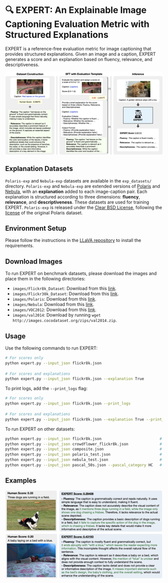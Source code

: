 # 🔍 EXPERT: An Explainable Image Captioning Evaluation Metric with Structured Explanations

EXPERT is a reference-free evaluation metric for image captioning that provides structured explanations. Given an image and a caption, EXPERT generates a score and an explanation based on fluency, relevance, and descriptiveness.

<p align="center">
  <img src="images/framework.png" width="750">
</p>

## Explanation Datasets
`Polaris-exp` and `Nebula-exp` datasets are available in the `exp_datasets/` directory. `Polaris-exp` and `Nebula-exp` are extended versions of [Polaris](https://huggingface.co/datasets/yuwd/Polaris) and [Nebula](https://huggingface.co/datasets/Ka2ukiMatsuda/Nebula),
with an **explanation** added to each image-caption pair.
Each explanation is structured according to three dimensions: **fluency**, **relevance**, and **descriptiveness**.
These datasets are used for training EXPERT.
`Polaris-exp` is released under the [Clear BSD License](https://github.com/hjkim811/EXPERT/blob/main/exp_datasets/LICENSE), following the [license](https://github.com/keio-smilab24/Polos/blob/master/LICENSE) of the original Polaris dataset.

## Environment Setup
Please follow the instructions in the [LLaVA repository](https://github.com/haotian-liu/LLaVA?tab=readme-ov-file#install) to install the requirements.

## Download Images
To run EXPERT on benchmark datasets, please download the images and place them in the following directories:
- `images/Flickr8k_Dataset`: Download from this [link](https://www.kaggle.com/datasets/adityajn105/flickr8k).
- `images/Flickr30k_Dataset`: Download from this [link](https://www.kaggle.com/datasets/hsankesara/flickr-image-dataset).
- `images/Polaris`: Download from this [link](https://github.com/keio-smilab24/Polos?tab=readme-ov-file#datasets).
- `images/Nebula`: Download from this [link](https://github.com/Ka2ukiMatsuda/DENEB?tab=readme-ov-file#dataset).
- `images/VOC2012`: Download from this [link](http://host.robots.ox.ac.uk/pascal/VOC/voc2012/#devkit).
- `images/val2014`: Download by running `wget http://images.cocodataset.org/zips/val2014.zip`.

## Usage
Use the following commands to run EXPERT:
```bash
# For scores only
python expert.py --input_json flickr8k.json

# For scores and explanations
python expert.py --input_json flickr8k.json --explanation True
```

To print logs, add the `--print_logs` flag:
```bash
# For scores only
python expert.py --input_json flickr8k.json --print_logs

# For scores and explanations
python expert.py --input_json flickr8k.json --explanation True --print_logs
```

To run EXPERT on other datasets:
```bash
python expert.py --input_json flickr8k.json                          # Flickr8k-EX
python expert.py --input_json crowdflower_flickr8k.json              # Flickr8k-CF
python expert.py --input_json composite.json                         # COMPOSITE
python expert.py --input_json polaris_test.json                      # Polaris
python expert.py --input_json nebula_test.json                       # Nebula
python expert.py --input_json pascal_50s.json --pascal_category HC   # Pascal-50S (HC, HI, HM, MM)
```

## Examples
<p align="center">
  <img src="images/examples.png" width="650">
</p>
